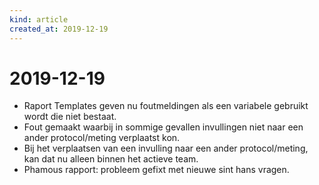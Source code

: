 ```yaml
---
kind: article
created_at: 2019-12-19
---
```


# 2019-12-19

* Raport Templates geven nu foutmeldingen als een variabele gebruikt wordt die niet bestaat.
* Fout gemaakt waarbij in sommige gevallen invullingen niet naar een ander protocol/meting verplaatst kon.
* Bij het verplaatsen van een invulling naar een ander protocol/meting, kan dat nu alleen binnen het actieve team. 
* Phamous rapport: probleem gefixt met nieuwe sint hans vragen. 
